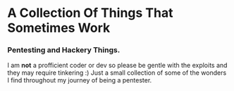 # A Collection Of Things That Sometimes Work
### Pentesting and Hackery Things.

I am **not** a profficient coder or dev so please be gentle with the exploits and they may require tinkering :)
Just a small collection of some of the wonders I find throughout my journey of being a pentester.
